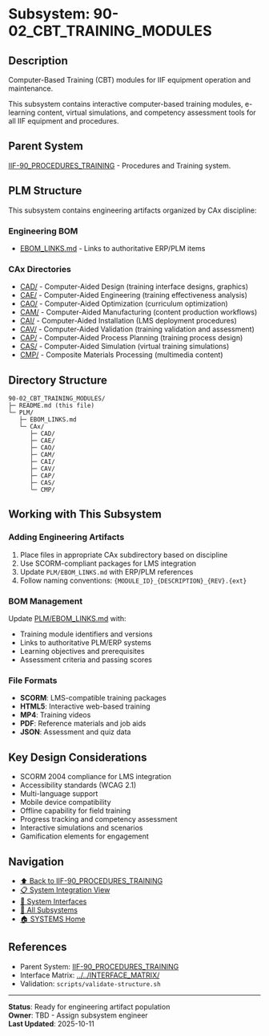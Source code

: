# Subsystem: 90-02_CBT_TRAINING_MODULES

## Description

Computer-Based Training (CBT) modules for IIF equipment operation and maintenance.

This subsystem contains interactive computer-based training modules, e-learning content, virtual simulations, and competency assessment tools for all IIF equipment and procedures.

## Parent System

[IIF-90_PROCEDURES_TRAINING](../../) - Procedures and Training system.

## PLM Structure

This subsystem contains engineering artifacts organized by CAx discipline:

### Engineering BOM
- [EBOM_LINKS.md](./PLM/EBOM_LINKS.md) - Links to authoritative ERP/PLM items

### CAx Directories

- [CAD/](./PLM/CAx/CAD/) - Computer-Aided Design (training interface designs, graphics)
- [CAE/](./PLM/CAx/CAE/) - Computer-Aided Engineering (training effectiveness analysis)
- [CAO/](./PLM/CAx/CAO/) - Computer-Aided Optimization (curriculum optimization)
- [CAM/](./PLM/CAx/CAM/) - Computer-Aided Manufacturing (content production workflows)
- [CAI/](./PLM/CAx/CAI/) - Computer-Aided Installation (LMS deployment procedures)
- [CAV/](./PLM/CAx/CAV/) - Computer-Aided Validation (training validation and assessment)
- [CAP/](./PLM/CAx/CAP/) - Computer-Aided Process Planning (training process design)
- [CAS/](./PLM/CAx/CAS/) - Computer-Aided Simulation (virtual training simulations)
- [CMP/](./PLM/CAx/CMP/) - Composite Materials Processing (multimedia content)

## Directory Structure

```
90-02_CBT_TRAINING_MODULES/
├─ README.md (this file)
└─ PLM/
   ├─ EBOM_LINKS.md
   └─ CAx/
      ├─ CAD/
      ├─ CAE/
      ├─ CAO/
      ├─ CAM/
      ├─ CAI/
      ├─ CAV/
      ├─ CAP/
      ├─ CAS/
      └─ CMP/
```

## Working with This Subsystem

### Adding Engineering Artifacts
1. Place files in appropriate CAx subdirectory based on discipline
2. Use SCORM-compliant packages for LMS integration
3. Update `PLM/EBOM_LINKS.md` with ERP/PLM references
4. Follow naming conventions: `{MODULE_ID}_{DESCRIPTION}_{REV}.{ext}`

### BOM Management
Update [PLM/EBOM_LINKS.md](./PLM/EBOM_LINKS.md) with:
- Training module identifiers and versions
- Links to authoritative PLM/ERP systems
- Learning objectives and prerequisites
- Assessment criteria and passing scores

### File Formats
- **SCORM**: LMS-compatible training packages
- **HTML5**: Interactive web-based training
- **MP4**: Training videos
- **PDF**: Reference materials and job aids
- **JSON**: Assessment and quiz data

## Key Design Considerations

- SCORM 2004 compliance for LMS integration
- Accessibility standards (WCAG 2.1)
- Multi-language support
- Mobile device compatibility
- Offline capability for field training
- Progress tracking and competency assessment
- Interactive simulations and scenarios
- Gamification elements for engagement

## Navigation

- [⬆️ Back to IIF-90_PROCEDURES_TRAINING](../../)
- [📋 System Integration View](../../INTEGRATION_VIEW.md)
- [🔗 System Interfaces](../../INTERFACE_MATRIX/)
- [📂 All Subsystems](../)
- [🏠 SYSTEMS Home](../../../)

## References

- Parent System: [IIF-90_PROCEDURES_TRAINING](../../README.md)
- Interface Matrix: [../../INTERFACE_MATRIX/](../../INTERFACE_MATRIX/)
- Validation: `scripts/validate-structure.sh`

---

**Status**: Ready for engineering artifact population  
**Owner**: TBD - Assign subsystem engineer  
**Last Updated**: 2025-10-11
